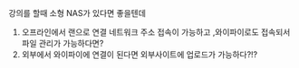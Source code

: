 강의를 할때 소형 NAS가 있다면 좋을텐데</br>
1. 오프라인에서 랜으로 연결 네트워크 주소 접속이 가능하고 ,와이파이로도 접속되서 파일 관리가 가능하다면?</br>
2. 외부에서 와이파이에 연결이 된다면 외부사이트에 업로드가 가능하다?!?</br>
